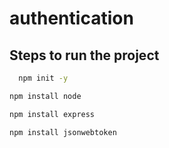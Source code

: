 # authentication 

## Steps to run the project 

````bash
  npm init -y

  ````

  ````bash
  npm install node

  ````

  ````bash
  npm install express
  
  ````

  ````bash
  npm install jsonwebtoken
  
  ````